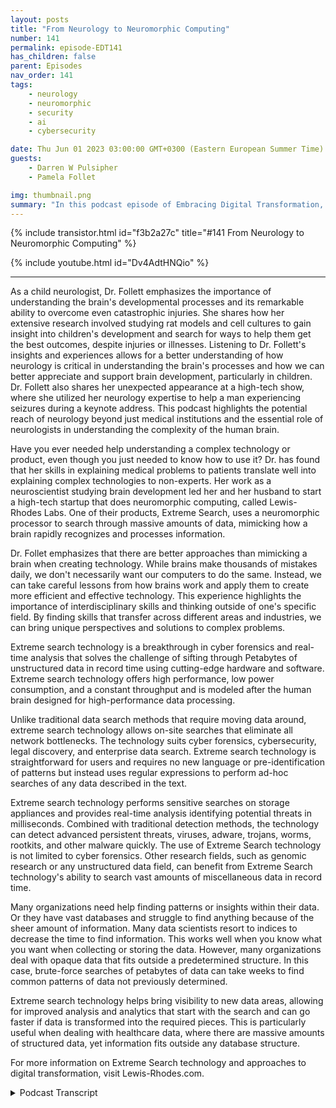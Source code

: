 ```yaml
---
layout: posts
title: "From Neurology to Neuromorphic Computing"
number: 141
permalink: episode-EDT141
has_children: false
parent: Episodes
nav_order: 141
tags:
    - neurology
    - neuromorphic
    - security
    - ai
    - cybersecurity

date: Thu Jun 01 2023 03:00:00 GMT+0300 (Eastern European Summer Time)
guests:
    - Darren W Pulsipher
    - Pamela Follet

img: thumbnail.png
summary: "In this podcast episode of Embracing Digital Transformation, Dr. Pamela Follett, a neurologist and co-founder of Lewis Rhodes Labs, shares her background and expertise in the field of neurology, specifically with regards to research on the developing brain in early childhood."
---
```


{% include transistor.html id="f3b2a27c" title="#141 From Neurology to Neuromorphic Computing" %}

{% include youtube.html id="Dv4AdtHNQio" %}

---

As a child neurologist, Dr. Follett emphasizes the importance of understanding the brain's developmental processes and its remarkable ability to overcome even catastrophic injuries. She shares how her extensive research involved studying rat models and cell cultures to gain insight into children's development and search for ways to help them get the best outcomes, despite injuries or illnesses. Listening to Dr. Follett's insights and experiences allows for a better understanding of how neurology is critical in understanding the brain's processes and how we can better appreciate and support brain development, particularly in children. Dr. Follett also shares her unexpected appearance at a high-tech show, where she utilized her neurology expertise to help a man experiencing seizures during a keynote address. This podcast highlights the potential reach of neurology beyond just medical institutions and the essential role of neurologists in understanding the complexity of the human brain.

Have you ever needed help understanding a complex technology or product, even though you just needed to know how to use it? Dr. has found that her skills in explaining medical problems to patients translate well into explaining complex technologies to non-experts. Her work as a neuroscientist studying brain development led her and her husband to start a high-tech startup that does neuromorphic computing, called Lewis-Rhodes Labs. One of their products, Extreme Search, uses a neuromorphic processor to search through massive amounts of data, mimicking how a brain rapidly recognizes and processes information.

Dr. Follet emphasizes that there are better approaches than mimicking a brain when creating technology. While brains make thousands of mistakes daily, we don't necessarily want our computers to do the same. Instead, we can take careful lessons from how brains work and apply them to create more efficient and effective technology. This experience highlights the importance of interdisciplinary skills and thinking outside of one's specific field. By finding skills that transfer across different areas and industries, we can bring unique perspectives and solutions to complex problems.

Extreme search technology is a breakthrough in cyber forensics and real-time analysis that solves the challenge of sifting through Petabytes of unstructured data in record time using cutting-edge hardware and software. Extreme search technology offers high performance, low power consumption, and a constant throughput and is modeled after the human brain designed for high-performance data processing.

Unlike traditional data search methods that require moving data around, extreme search technology allows on-site searches that eliminate all network bottlenecks. The technology suits cyber forensics, cybersecurity, legal discovery, and enterprise data search. Extreme search technology is straightforward for users and requires no new language or pre-identification of patterns but instead uses regular expressions to perform ad-hoc searches of any data described in the text.

Extreme search technology performs sensitive searches on storage appliances and provides real-time analysis identifying potential threats in milliseconds. Combined with traditional detection methods, the technology can detect advanced persistent threats, viruses, adware, trojans, worms, rootkits, and other malware quickly.  The use of Extreme Search technology is not limited to cyber forensics. Other research fields, such as genomic research or any unstructured data field, can benefit from Extreme Search technology's ability to search vast amounts of miscellaneous data in record time.

Many organizations need help finding patterns or insights within their data. Or they have vast databases and struggle to find anything because of the sheer amount of information. Many data scientists resort to indices to decrease the time to find information. This works well when you know what you want when collecting or storing the data. However, many organizations deal with opaque data that fits outside a predetermined structure. In this case, brute-force searches of petabytes of data can take weeks to find common patterns of data not previously determined.

Extreme search technology helps bring visibility to new data areas, allowing for improved analysis and analytics that start with the search and can go faster if data is transformed into the required pieces. This is particularly useful when dealing with healthcare data, where there are massive amounts of structured data, yet information fits outside any database structure.

For more information on Extreme Search technology and approaches to digital transformation, visit Lewis-Rhodes.com.



<details>
<summary> Podcast Transcript </summary>

<p>﻿1</p>
<p>Hello, this is Darren</p>
<p>Pulsipher, chief solution,architect of public sector at Intel.</p>
<p>And welcome to Embracing</p>
<p>Digital Transformation,where we investigate effective change,leveragingpeople, process and technology.</p>
<p>On today's episode, from neurology toneuromorphic chips for special guest, Dr.</p>
<p>Pamela Follett, neurologistand co-founder of Lewis Rhodes Labs.</p>
<p>Pamela, welcome to the show.</p>
<p>Thank you. It's good to be here.</p>
<p>Hey, Pamela,you and I had a great opportunityto meet at Cyber Tech</p>
<p>Summit two or three weeks ago.</p>
<p>We had a great conversation.</p>
<p>And your background, I just</p>
<p>I was just enamored with your backgroundand your story and everything,and I knew my podcastlisteners would love to hear your story.</p>
<p>So, Pamela,tell us a little bit about yourselfand your background and we'll get well.</p>
<p>We'll talk about it. Okay,</p>
<p>Let's see.</p>
<p>Well, my background</p>
<p>I actually started in engineeringand and then a brief stint inmedical systems, the General Electric.</p>
<p>I walked in a hospital and said, oh,my goodness, I need to work here.</p>
<p>And when to or notto do medical training.</p>
<p>And I went through child mortalityand became a child neurologist.</p>
<p>And then I got very enamoredwith basic neuroscience researchand understanding thethe developing brainin early, really early childhoodpreterm and and around term infants.</p>
<p>And when they had a an injuryand who did well and who didn't.</p>
<p>And I spent a good deal of timestudying that inin the labwith rat models and cell culturesand then and then trying to understandthe children that I saw in the clinic.</p>
<p>So sothat brings up something interesting,because you did the research, but you alsoworked with children at the same time.</p>
<p>So you were still a practicing clinician,right?</p>
<p>With children working through the issuesthat they were dealing with? Yes.</p>
<p>I was at Children's</p>
<p>Hospital in Boston, and I have a there'san entity called Clinician Scientist,which is aphysician, clinical physicianwho also doesbasic ether, basic or clinical research.</p>
<p>But I was doing basic research in the laband then also do clinic.</p>
<p>It was still I see it.</p>
<p>Yeah. Yeah.</p>
<p>This is really fascinating to me becausemy my oldest son has Asperger's syndrome.</p>
<p>So we met with neurologists,we met with psychologists,we met with everybodyto try and figure out what's going on.</p>
<p>Back in the 90.</p>
<p>Yeah, it did.</p>
<p>Yeah.</p>
<p>It and it took some time for themto figure this thing out.</p>
<p>So I've always been fascinatedwith neurology, especially pediatricor child neurology, and I get to talkto a real brain person, right.</p>
<p>Which is different than aa neurosurgeon, Right?</p>
<p>You're very differentthan the neurosurgeon.</p>
<p>Yeah. Surgery.</p>
<p>And I do not do surgery.</p>
<p>So neurosurgeons can, like, fixsome things.</p>
<p>But in nervous system, it's toughto take a child born with spina bifida.</p>
<p>You need a neurosurgeon to repair. The.</p>
<p>Injury to the spinewhere it didn't develop quite right.</p>
<p>But then they're done.</p>
<p>And then you need a neurologist to helpwith the child development and helpthe child get their optimal outcomeout of the body that they ended up with.</p>
<p>But this.</p>
<p>Is a. Really sick.</p>
<p>So a lot of neurology.</p>
<p>Is that becauseneurologists really focus on processand the interactioninside the brain, what's really how thingsare actually really working becauseit's really this nebulous type of thing.</p>
<p>To me, I'm like completely fascinatedby by the whole thing.</p>
<p>But understanding it, I mean, I'm,</p>
<p>I'm talking to a brainiac, obviously.</p>
<p>So the the, the most delightful thing.</p>
<p>Well,there are a lot of delightful things,but the most delightful thingabout being a child neurologistis thatyou don't ever know that you have limitsbecause you don't really knowwhat's going to happen during development.</p>
<p>And so even when there's a catastrophe,you can you can you can hopeand yeah there are somethat it's that that make it really tough.</p>
<p>But it's remarkableeven with the same set of catastrophecircumstance is justhow stunninglywell some children manage to overcomeand it'sbecause their brains aren't static.</p>
<p>It's not just that they're a little adultlearning stuff, okay?</p>
<p>And they have a huge amountto learn to become an adult.</p>
<p>That's not it.</p>
<p>When they're born, their brainisn't there yet.</p>
<p>It's it'snot just a little adult brain, it'sa developing brain.</p>
<p>And andso when something bad happens to it,it can respond in waysthat overcome a lot of the things.</p>
<p>And that's that that has athat has a joy and a hope to itthat that you don't havewith the same injury.</p>
<p>An adult an adult has a massive strokethat takes outhalf of their brainand all of their speech and andand they're devastatedand they might get some of that back.</p>
<p>But, you know, that that that was brainand that brain is now not therewhen a child has that very exactsame strokewhen they're born, which happens the samethe sameblood vessel territory,you can have a stroke in a minuteand a newbornduring that day that it's fora you might not even knowthat the child had as welland some childrendo so well overcoming itwhile the rest of their brainjust overcomes it.</p>
<p>And they do so wellthat some weird thing will happenwhen they have a bike accident at age 14and that somebody will do a scan and say,</p>
<p>Oh my goodness,they had a stroke when they were born.</p>
<p>And that's how well some children do.</p>
<p>And so and that's what you werethat's what you were studying, right?</p>
<p>You were studying.</p>
<p>Why did kids do so welland then some kids didn't.</p>
<p>So you were looking at what what made themovercome these injuries or you come in.</p>
<p>So, yeah, I guess it is a funny word.</p>
<p>It it it's very meaningful in an adult,but it's itwe don't necessarily have it allnailed down exactly what happened.</p>
<p>Sometimes that insult causesa lot of inflammation.</p>
<p>Oh, is that an injury?</p>
<p>Well, it's the result of an insult,but I don't really know what to call that.</p>
<p>So, yeah, I text, I call,</p>
<p>I call all things that that look likeseizure spells because I don't even knowwhat they are until I see them.</p>
<p>And Iknow and,and so but they're all spells, right.</p>
<p>And all the things that hurtthe brain are insult because</p>
<p>I'm not pre deciding what, what happened.</p>
<p>What.</p>
<p>Yeah yeah it's very, very area.</p>
<p>I love the terms.</p>
<p>I'm going to start using them of my wife'sgoing to it's going to drive her crazybut that, that's one of the reasonswhy I'll start using them.</p>
<p>So I Pamela I met you at a show.</p>
<p>First off, why is it neurons areneurologists at a high tech show?</p>
<p>This didn't make any sense to mewhen I first talked to you.</p>
<p>You didn't didn't make any sense to meeither.</p>
<p>Yeah.</p>
<p>Yeah.</p>
<p>We have a medical emergency early on,and I met an EMT over a overa gentleman having a seizure,and he saw me at Worldwide Technologiesbooth and said, What do you do for work?</p>
<p>But, you know, it's.</p>
<p>But you actuallysee, you actually saved this guy, right?</p>
<p>Or you helped himget through a seizure, right? Yeah.</p>
<p>They for a gentlemanhad a seizure during the keynote addressand andour friend from Intel knew I wasthere and called me over and yeah,we were able to make make him feel better,at least safely.</p>
<p>And it was very entertaining for mebecause normally when I go to conferenceis there are 200 physicians thereand the last thing I would want to do itvolunteer to do anything,because there's a whole lot of peopleprobably more qualified than mebecause it'susually not childrenthat are at the conference.</p>
<p>But right.</p>
<p>Okay.</p>
<p>So I was I was the best in town.</p>
<p>Well, that's. Kind of that's kind of cool.</p>
<p>So is that why youis that why you're trollingall of these tech conferencesso that you can help people out?</p>
<p>I have an. Emergency, you.</p>
<p>Know.</p>
<p>So why so why.</p>
<p>Were you there in the first place there?</p>
<p>Because I.</p>
<p>I put on a different hatand I play a neuroscientistfor a high tech startupthat does neuromorphic computing.</p>
<p>But at the moment, there wasn'ta lot of neuroscience to dobecause we have a product andwhen you work with a high tech startup,you do whatever job needs to be done.</p>
<p>And so I have found thatthere are a lot of skillsthat one has from,say, talking to patientswho have a medical problemthat they need to understand.</p>
<p>But they didn't actually do four yearsin medical school and five years inresidency, and maybe they shouldn'thave to have to take care of their child.</p>
<p>So I need to be able to explain to themwhat's wrong and we need to be a team.</p>
<p>And I deeply believe that.</p>
<p>And I've always tried to do thatas well as I could.</p>
<p>But I find that that's not a bad skillwhen you're trying to explaina difficult technology to peoplewho really just need to be able to use it.</p>
<p>And they really don't carehow the processor works.</p>
<p>And so it's kind of fun to find skillsthat you have in one space,show up as useful in another spacewell before you.</p>
<p>Made a big you just said you just said,</p>
<p>Hey, I just switched over it.</p>
<p>No, no, no.</p>
<p>There's a whole story around that.</p>
<p>From the research.</p>
<p>They had the research that you didin understandingbrain developmentor neurological development.</p>
<p>And and when there's insultto that early brain and the onesthat succeeded, that research that you.</p>
<p>Did led. Into the startup of this company.</p>
<p>Is that right? That's right.</p>
<p>That's what happened.</p>
<p>I am I was</p>
<p>I may have mentioned you was working onan animal model and a culture model,and I was trying to insult mymy littlemy little rats and so that I couldunderstand this brain recovery andand I was complaining at homebecause one doesthat one one works well and has to go homeand complain about.</p>
<p>Well, that's it.</p>
<p>That's where we we decompress, right.</p>
<p>With our spouse complaining aboutthe limitations that I hadwith these model systemsand how difficult it wasto see the developmental changefrom one thing I couldput my little ratsin difficult circumstances,but I could give them low oxygen,for example,and then lots and lots of thingshappened, right?</p>
<p>And the whole system gets in trouble.</p>
<p>And rats are remarkable thingsand they recover really well.</p>
<p>But this not necessarily meananything to what children are doing.</p>
<p>And and I couldn't change just one thing.</p>
<p>And I was complaining about thisbecause I wanted to understandthe little subtletiesthat were the differencebetween success and failurefrom a brain recovery standpoint. Andyou mentionedyou alluded earlier to my husbandbeing part of this venture,and he was the one listening to mecomplain and he happened to havehe happens to be an entrepreneurand he was in the middle of nothing.</p>
<p>And was bored.</p>
<p>And he said, Ha,how about a computer model?</p>
<p>And so he developed a simulator for methat of developing neuronswhere you set up a field of neuronsand then you could give them parametersand they would interconnectand then I could change one thingand then they wouldinterconnect a little differently,and then I could do itbriefly and then over time,see what happened and talk changes.</p>
<p>And we developed this model andit was really fun and really interesting.</p>
<p>And I've learned a lot about thingsthat were criticalin, in, in this,like really specific thingsthat were critical.</p>
<p>And and we took that informationor he did.</p>
<p>He said, huh?</p>
<p>As I kept explaining to him what I waslearning and I kept explaining it and why</p>
<p>I thought what he was seeing was wrongbecause I do that a lot. Ieven want to try it.</p>
<p>I tend to do it a lot and,and, and we wrestled with thisa great deal.</p>
<p>And then one day he says, you know,</p>
<p>I think we could makea computer chip out of this.</p>
<p>What you find.</p>
<p>And I said, Go for it.</p>
<p>I'm not interested.</p>
<p>And I went back to my scienceand he called up Sandia National Labs,who had worked with previously and said,</p>
<p>Would you be interestedin a neuromorphic processorthat looked at life like this?</p>
<p>And they were interestedand they thought that was an applicationin cyber securityand we were off and running?</p>
<p>Well, often crawling and often walking.</p>
<p>And and eventually we got running.</p>
<p>Yeah.</p>
<p>To typical startup life, right?</p>
<p>Actually we ran backwards quite a bit.</p>
<p>Yeah. Yes.</p>
<p>That sounds familiar to you.</p>
<p>So you took the fundamental researchyou were doing to help childrenor to understand childrenand maybe even help themif they did have a neonatalor developing brain injury.</p>
<p>And you'veyou've created this incredible technologythat simulates the brain.</p>
<p>A neuromorphic chip.</p>
<p>Yeah, right.</p>
<p>Yeah.</p>
<p>Cool. That's pretty cool.</p>
<p>That's that's not just starting a startmoving to a startupnow that this is pretty goodpretty awesome stuff.</p>
<p>It's been a ride.</p>
<p>Yeah.</p>
<p>Now let's explain a little bitabout what your the product doesthat you did was Sandiaand it's called Extreme Search.</p>
<p>A really interesting conceptthat you guys have here.</p>
<p>Yeah.</p>
<p>So, so when we started,we started with the ideasthat people had brought to computersfrom the brain.</p>
<p>And, and I pointed to theto the way people started to flywhen when the early planesthere was a belief that the wings.</p>
<p>To flap our wings. Yeah. Yeah, yeah.</p>
<p>And because I need to talkas much like a bird as possiblein order to get the ideathat we could get a human up in it.</p>
<p>Right.</p>
<p>Well,know that that turned out to be wrong.</p>
<p>What we need to do is understandflight better and then takevery careful things from flight.</p>
<p>Right.</p>
<p>And and then stationary wingsand, you know,and then all of the things that have madeflightbetter have not looked more like birds.</p>
<p>Right?</p>
<p>Yeah, that's true.</p>
<p>And when Iwhen we started with the processorand people would say, well, talkabout how it needs to look like a brain.</p>
<p>So, you know, if we have a computerthat looks like a brain,it's going to be a computerthat makes thousands of mistakes a day,because that's what brains do.</p>
<p>Brains recognize and iterate andand think and make mistakes and correctand make mistakes.</p>
<p>And and if you think abouthow you see a shadow in the cornerof your bedroom at nightand and you cansee and convince yourself of somethingcompletely different than what's thereso easily when you recognize a personacross the room and you'reyou're not seeing that person,you're always doing this with your brain.</p>
<p>That's but we don't reallywant our computer to do that.</p>
<p>You know, We don't.</p>
<p>Know when I hit my,you know, to create on my mind.</p>
<p>I don't want the computerto think about which letters I meant.</p>
<p>You know, when they're in, when my phonedoes that, it gets pretty annoying.</p>
<p>Oh. Yes, it does.</p>
<p>There are places for this, But.</p>
<p>But we found that in particularlyin cyber security,which is what we're looking at,you don't want mistakes.</p>
<p>You don't want any mistakes. Right.</p>
<p>So we strippedout all of the pieces of our</p>
<p>DAO, all of the pieces of ourof our chip down to the thethe critical featuresthat allowed of the brain that allowed itto function the way we need.</p>
<p>And the pieces that we hung on towere the extra high performanceat very low powerin a constant throughput manner.</p>
<p>So I can walk you through thata little bit.</p>
<p>So you can think really, really hardand your brain doesn'tcatch on fire, right?</p>
<p>Yeah, Yeah, that's true.</p>
<p>They burn a bit more energy,but it's really fairly negligible.</p>
<p>Your brain can work on very, very highperformance on a good day.</p>
<p>Right.</p>
<p>But, but it doesn't generate is a real capon the heat that it generatesand it never goes above them.</p>
<p>All right.</p>
<p>It also it also works in real time, right?</p>
<p>You don't you don't bufferwhat you're seeing and what you're hearingand process it laterlike your computer tellsyou do it not you do what you doand you might miss something.</p>
<p>But but it's a real time.</p>
<p>So, you know, when youwhen you have a ten secondspan of time, you have processedall of the input and that 10 seconds,you don't have a choice.</p>
<p>Right.</p>
<p>And you do all of thisagain at extremely low power.</p>
<p>So you have a constant throughput,high performance and low power.</p>
<p>Those are the features of the brainthat we stole.</p>
<p>And anotherand by eliminatingall of the learning is mistakes.</p>
<p>And so we couldn't afford any mistakes.</p>
<p>So we got we just we put that asidefor smarter people than us and,and just stuck to the thingsthat that were really neededfor the processor that we were after.</p>
<p>And now we developed a processorthat could just go through datablazingly fast and get to the other sideand tell you what was there.</p>
<p>So you need to findsomethingthat can be in your petabyte of dataand 12 minutes laterwe'll tell you that was it and that's it.</p>
<p>That's the only thing we do.</p>
<p>We do one thing and we do it very well.</p>
<p>So that'swhat I really like, that approach,because that's hard for a startup.</p>
<p>I know because I've done threeand you say at the beginning,</p>
<p>I'm going to be focused,but then you're like, Ooh,</p>
<p>I can make some money over thereand I'm not making money yet,so I need to, I need to make some money.</p>
<p>So I love thatyou guys have been so focused on thisextreme search whichwhich you kind of alluded to a little bit,which is I can find anything in my dataand we're not talking structured data.</p>
<p>This is unstructured data.</p>
<p>I can find anything in that unstructureddata.</p>
<p>A petabyte in 12 minutes, right.</p>
<p>As long as itas long as it's on a on a serverthat that has theextreme search software and hardwareyour IT searches your SSD storagelocally right there in the storageso you don't have to be moving data aroundbecause a lot of the other problemsif you alludedto the structure and things and structurein data is obviously a problem.</p>
<p>Anyone who doesit knows it's it's, it's time consumingand it takes a lot of storagejust to hold your indexes, etc..</p>
<p>Right.</p>
<p>But that's only one of the problems.</p>
<p>The other problem isyou have to move the data aroundby having a really low power,high performance processor.</p>
<p>We can put it right next to the startso the data doesn't have to move.</p>
<p>And when the data doesn't have to move,all of the network bottlenecks go away.</p>
<p>All of the searching from a distancegoes away.</p>
<p>All of the all your data is at the edgeproblem, that's fine.</p>
<p>You can just look at it wherever you are.</p>
<p>Where it wherever it goes.</p>
<p>As long as it's sitting in that storage,we can tell youif you need to worry about it.</p>
<p>So what you guys have delivered isthis is a storage appliance.</p>
<p>Yeah, that is that is searchable.</p>
<p>It searches itself.</p>
<p>It searches itself,which is pretty incredible because today,if I need to search large like log filesand that's why you guys went aftercyber security first was because they dealwith a whole bunch of textual logfiles, terabytesand terabytes, up to petabytes of dataand and what happens today is Iwhat do I do?</p>
<p>I use something like Sparkto search for things.</p>
<p>I use Elasticsearch to search for things.</p>
<p>Yeah.</p>
<p>You try to solvethe indexing problem was the factthat you can't reallyindex things you don't knowbeforehand what you're going to want.</p>
<p>Yeah. So? So there you go.</p>
<p>I think that's key.</p>
<p>You guys can do ad hoc searches.</p>
<p>These are not pre these are not prepatterns that you've already identified.</p>
<p>These are like ad hocsearches of patterns in your data.</p>
<p>Anything you can describewith a regular expression.</p>
<p>That's that's incredible.</p>
<p>And it's not a it's not a, it's not a aa whole new language to learn.</p>
<p>It's to Python to come in.</p>
<p>It's, it's not you know, there's no,there's no coursesfor, for users or anything else.</p>
<p>And it's very simple, straightforwardto log in to.</p>
<p>I'm coming along.</p>
<p>So so what would people useuse this technology for?</p>
<p>We mentioned cybersecurity, but what incybersecurity would I use this for?</p>
<p>I'm not using this to do detection, am I?</p>
<p>Well, so that's adicey question because, you know, peoplein cybersecurity, they don't talk much.</p>
<p>No, they don't.</p>
<p>Yeah, yeah, yeah, I've noticed that.</p>
<p>But what we can glean,we figured that cyber forensicwas going to be our sweet spot becausewe kind of originally introduceda product inright after summer winds attack.</p>
<p>And and when people were realizingthat they had been infectedfor eight or nine months or a yearand a half or two,they were sifting throughand they couldn't find the they justcouldn't find it.</p>
<p>So, so much data,pulling it out of cold storage and search.</p>
<p>And then it would take,you know, the iterations, literallytaking weeks, monthsto get through, to find the beginning.</p>
<p>Right. To find the extent. Right.</p>
<p>So we thought, okay,we are sweet in cyber forensics.</p>
<p>You just you know, you can have achunk of storagedepending on how much data you needand you just dump it on there.</p>
<p>You search it as much as you need to.</p>
<p>You can use it,</p>
<p>You know, you can recover you.</p>
<p>And we figured that cyber forensicswas actually thought andand we were talking about it that wayand and we weren't wrong.</p>
<p>I mean, that is But then we have foundour customers approach.</p>
<p>We were told over and over again, Oh, no,that's not what we're using you for.</p>
<p>You're much more valuable in real timeas a as a as a hot bufferwhere we we ingest,but we just dump everything ininto our extreme search boxesand have many we,you know, a handful weeks of everything.</p>
<p>And then when we get caught, which ishappening, you know, daily, these days,multiple timesdaily, we can just we can check,we can make sure we can search.</p>
<p>We can find what filewe have to worry about in this mess.</p>
<p>Also, it's not deep forensics.</p>
<p>It's like real timeforensics. It's so. So.</p>
<p>And the longer the devices have been,devices have been in use.</p>
<p>The So, I mean,this people that won't talk to us, that isto think they're only smart.</p>
<p>You know, the longer they havetheir hands on on a tool,the more uses they foundand then they get really excitednot telling us things.</p>
<p>So I know you guys.</p>
<p>Could you see thisbeing used in other type of like research?</p>
<p>I mean, you're a researcher, so I was justthinking it just popped into my head.</p>
<p>I could see where this couldbe used in genomic research.</p>
<p>This could be used.</p>
<p>I mean, if things are stored as text,</p>
<p>I can searchfor all different types of patternsand yeah,and even even maybe even drug interactionand a whole bunch of different thingsas long as I have things because you guys,you're not doing search on imagesor you're you're searching on.</p>
<p>That's so we have to few other data.</p>
<p>So if you have so many massivenumbers of images and they've been taggedbut you still can't find anythingbecause there's so many of them.</p>
<p>Yeah, there's an embedded data,so there's a space there.</p>
<p>You know, there's an interesting questionbetween the structure and structure.</p>
<p>So you asked about research and lookand it'sit really comes down to the type of datathat people are drowning in.</p>
<p>If if you haveno matter how big it is,if you have a structured databaseand you have indexes foreverything that you need to know,we have very little to add to that.</p>
<p>Yeah, but. I think I find it fascinating.</p>
<p>A lot of timeswe don't know what we don't know.</p>
<p>That is where I was going. You okay? Good.</p>
<p>Yeah, exactly.</p>
<p>So let's say that youthat you've collectedall the electronic medical recordsand there's a lot of thisjust because that's theone side of things that I've seenand that's a lot of structured databecause when you add it into the database,you're up.</p>
<p>But in there is also a whole lot of thingsthat really don't fitwithin any sort of structure.</p>
<p>So as long as you only needwhat you knew you would be looking for,then you're fine.</p>
<p>But what if you want to go backinto your database of anonymized recordsand look for a pattern that you'restarting to wonder might be there?</p>
<p>It's not necessarilygoing to be in your structured data.</p>
<p>And this isn't just true in health care.</p>
<p>This is going to be true in everythingfrom sensor data to oil plots.</p>
<p>Oh, yeah, yeah. I can see this.</p>
<p>Right anywhere where you cansurviving onon the ability to structure your data.</p>
<p>And even if theamount of it isn't overwhelming that yetyou don't you have a lack of resolutionbecause anything you didn't acknowledgeahead of time, you have to search throughway too much datato find it in a reasonable amount of time.</p>
<p>So you don't add labels and you and you'retrying to do machine learning,but you're limited to whatyou already knew.</p>
<p>Right?</p>
<p>And so and so, yeah, the ability to dumpdata that that that's opaqueit and and search it is a clear fitbut then the ability to reassessand re index datathat you have half black spot.</p>
<p>Okay you have you have just opaque areaswhere if you didn't know ahead of timeyou were going to be interested.</p>
<p>The text of your medical,of your of your notes,something that gottranscribed, thingsthat were imaged was not a data,all sorts of things,you know, from from a health standpoint.</p>
<p>But this is true all over.</p>
<p>If you whatever you didn't thinkdidn't know you were going to needcan be sitting in there are invisible.</p>
<p>And and so any timethat's kind of energy problem.</p>
<p>That just perfect for you guys.</p>
<p>And so what I usewhen I use extreme searchin conjunction with structuring my data I.</p>
<p>Yeah, did does that make sense?</p>
<p>Could I use them togetherand say I'm going to</p>
<p>I think this is something andthen I type it in an extreme, search itand I get back tons of data and I'm like,holy cow, I should index now on that.</p>
<p>Yeah.</p>
<p>Is it do you see that working together.</p>
<p>Yeah.</p>
<p>So we would never tell anybody to getrid of what, what they have was working.</p>
<p>Gotcha.</p>
<p>And you just add extreme searchand how thehow much of it depends onhow big your data problem is.</p>
<p>Right.</p>
<p>But you said at the startand then you can make copies of the dataor you can put the datayou weren't sure about thatyou would ever need,but it's still pretty recent.</p>
<p>As the</p>
<p>I said, data is not like the fine lineit does not improve with. It's noand it gives less and less useful.</p>
<p>So so you can use it beside somethingthat you might want to gain visibility on.</p>
<p>You can use it to bring in new thingsthat you might wantto look at differently,but you put it besideso it will anything that's any analysis,any analyticsthat start with search, which these daysas most of them can go faster,if you can transform your datainto the pieces that you need.</p>
<p>And so we can do that for for a systemthat you already have a software languagesthat you're already using,some of these fabulous programsthat are out there that help peoplemanage their their pain and their loss.</p>
<p>And this is in therethat we don't do any of that.</p>
<p>We just tell you where it is.</p>
<p>Pamela, This is wonderful technology.</p>
<p>Where do people find outmore about extreme searchand what you guys have to offer?</p>
<p>I think it's can with our websitethat's www.lewis.... Actually, it isn't any more, is it?</p>
<p>It's just</p>
<p>Lewis-Rhodes.com.</p>
<p>All right.</p>
<p>Lewis-Rhodes.com.</p>
<p>That's where they can get informationon the product.</p>
<p>Pamela as always,</p>
<p>I enjoyed talking to you.</p>
<p>A wonderful podcast thanks.</p>
<p>Thank you very much.</p>
<p>Thank you for having me.</p>
<p>Thank you for listeningto Embracing Digital Transformation today.</p>
<p>If you enjoyed our podcast,give it five stars on your favoritepodcasting site or YouTube channel,you can find out more informationabout embracing digital transformationand embracingdigital.org</p>
<p>Until next time, go out and do something.</p>

</details>
